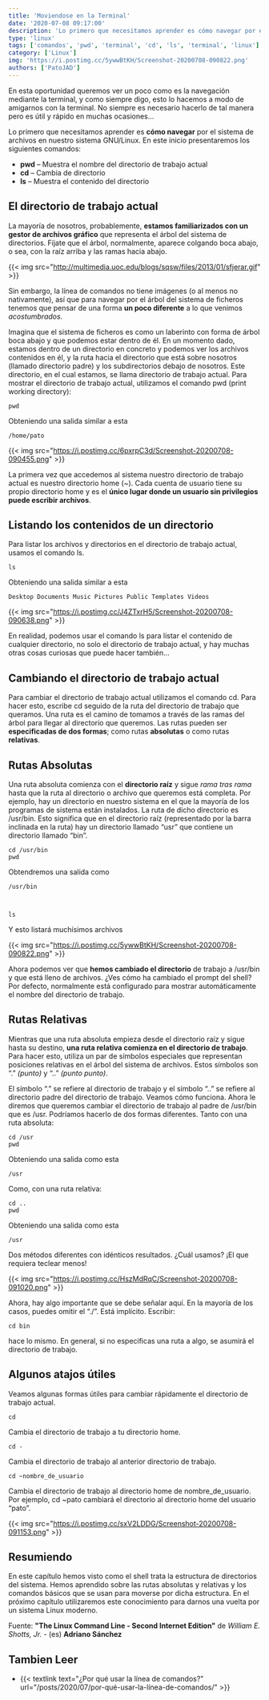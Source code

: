 ```yaml
---
title: 'Moviendose en la Terminal'
date: '2020-07-08 09:17:00'
description: 'Lo primero que necesitamos aprender es cómo navegar por el sistema de archivos en nuestro sistema GNU/Linux.'
type: 'linux'
tags: ['comandos', 'pwd', 'terminal', 'cd', 'ls', 'terminal', 'linux']
category: ['Linux']
img: 'https://i.postimg.cc/5ywwBtKH/Screenshot-20200708-090822.png'
authors: ['PatoJAD']
---
```


En esta oportunidad queremos ver un poco como es la navegación mediante la terminal, y como siempre digo, esto lo hacemos a modo de amigarnos con la terminal. No siempre es necesario hacerlo de tal manera pero es útil y rápido en muchas ocasiones...

Lo primero que necesitamos aprender es **cómo navegar** por el sistema de archivos en nuestro sistema GNU/Linux. En este inicio presentaremos los siguientes comandos:

-   **pwd** – Muestra el nombre del directorio de trabajo actual
-   **cd** – Cambia de directorio
-   **ls** – Muestra el contenido del directorio

## El directorio de trabajo actual

La mayoría de nosotros, probablemente, **estamos familiarizados con un gestor de archivos gráfico** que representa el árbol del sistema de directorios. Fíjate que el árbol, normalmente, aparece colgando boca abajo, o sea, con la raíz arriba y las ramas hacia abajo.

{{< img src="http://multimedia.uoc.edu/blogs/sqsw/files/2013/01/sfjerar.gif" >}}

Sin embargo, la línea de comandos no tiene imágenes (o al menos no nativamente), así que para navegar por el árbol del sistema de ficheros tenemos que pensar de una forma **un poco diferente** a lo que venimos _acostumbrados_.

Imagina que el sistema de ficheros es como un laberinto con forma de árbol boca abajo y que podemos estar dentro de él. En un momento dado, estamos dentro de un directorio en concreto y podemos ver los archivos contenidos en él, y la ruta hacia el directorio que está sobre nosotros (llamado directorio padre) y los subdirectorios debajo de nosotros. Este directorio, en el cual estamos, se llama directorio de trabajo actual. Para mostrar el directorio de trabajo actual, utilizamos el comando pwd (print working directory):

    pwd

Obteniendo una salida similar a esta

    /home/pato

{{< img src="https://i.postimg.cc/6pxrpC3d/Screenshot-20200708-090455.png" >}}

La primera vez que accedemos al sistema nuestro directorio de trabajo actual es nuestro directorio home (~). Cada cuenta de usuario tiene su propio directorio home y es el **único lugar donde un usuario sin privilegios puede escribir archivos**.

## Listando los contenidos de un directorio

Para listar los archivos y directorios en el directorio de trabajo actual, usamos el comando ls.

    ls

Obteniendo una salida similar a esta

    Desktop Documents Music Pictures Public Templates Videos

{{< img src="https://i.postimg.cc/J4ZTxrH5/Screenshot-20200708-090638.png" >}}

En realidad, podemos usar el comando ls para listar el contenido de cualquier directorio, no solo el directorio de trabajo actual, y hay muchas otras cosas curiosas que puede hacer también…

## Cambiando el directorio de trabajo actual

Para cambiar el directorio de trabajo actual utilizamos el comando cd. Para hacer esto, escribe cd seguido de la ruta del directorio de trabajo que queramos. Una ruta es el camino de tomamos a través de las ramas del árbol para llegar al directorio que queremos. Las rutas pueden ser **especificadas de dos formas**; como rutas **absolutas** o como rutas **relativas**.

## Rutas Absolutas

Una ruta absoluta comienza con el **directorio raíz** y sigue _rama tras rama_ hasta que la ruta al directorio o archivo que queremos está completa. Por ejemplo, hay un directorio en nuestro sistema en el que la mayoría de los programas de sistema están instalados. La ruta de dicho directorio es /usr/bin. Esto significa que en el directorio raíz (representado por la barra inclinada en la ruta) hay un directorio llamado “usr” que contiene un directorio llamado “bin”.

    cd /usr/bin
    pwd

Obtendremos una salida como

    /usr/bin



    ls

Y esto listará muchísimos archivos

{{< img src="https://i.postimg.cc/5ywwBtKH/Screenshot-20200708-090822.png" >}}

Ahora podemos ver que **hemos cambiado el directorio** de trabajo a /usr/bin y que está lleno de archivos. ¿Ves cómo ha cambiado el prompt del shell? Por defecto, normalmente está configurado para mostrar automáticamente el nombre del directorio de trabajo.

## Rutas Relativas

Mientras que una ruta absoluta empieza desde el directorio raíz y sigue hasta su destino, **una ruta relativa comienza en el directorio de trabajo**. Para hacer esto, utiliza un par de símbolos especiales que representan posiciones relativas en el árbol del sistema de archivos. Estos símbolos son “.” _(punto)_ y “..” _(punto punto)_.

El símbolo “.” se refiere al directorio de trabajo y el símbolo “..” se refiere al directorio padre del directorio de trabajo. Veamos cómo funciona. Ahora le diremos que queremos cambiar el directorio de trabajo al padre de /usr/bin que es /usr. Podríamos hacerlo de dos formas diferentes. Tanto con una ruta absoluta:

    cd /usr
    pwd

Obteniendo una salida como esta

    /usr

Como, con una ruta relativa:

    cd ..
    pwd

Obteniendo una salida como esta

    /usr

Dos métodos diferentes con idénticos resultados. ¿Cuál usamos? ¡El que requiera teclear menos!

{{< img src="https://i.postimg.cc/HszMdRqC/Screenshot-20200708-091020.png" >}}

Ahora, hay algo importante que se debe señalar aquí. En la mayoría de los casos, puedes omitir el “./”. Está implícito. Escribir:

    cd bin

hace lo mismo. En general, si no especificas una ruta a algo, se asumirá el directorio de trabajo.

## Algunos atajos útiles

Veamos algunas formas útiles para cambiar rápidamente el directorio de trabajo actual.

    cd

Cambia el directorio de trabajo a tu directorio home.

    cd -

Cambia el directorio de trabajo al anterior directorio de trabajo.

    cd ~nombre_de_usuario

Cambia el directorio de trabajo al directorio home de nombre_de_usuario. Por ejemplo, cd ~pato cambiará el directorio al directorio home del usuario “pato”.

{{< img src="https://i.postimg.cc/sxV2LDDG/Screenshot-20200708-091153.png" >}}

## Resumiendo

En este capítulo hemos visto como el shell trata la estructura de directorios del sistema. Hemos aprendido sobre las rutas absolutas y relativas y los comandos básicos que se usan para moverse por dicha estructura. En el próximo capítulo utilizaremos este conocimiento para darnos una vuelta por un sistema Linux moderno.

Fuente: **"The Linux Command Line - Second Internet Edition"** de _William E. Shotts, Jr._ - (es) **Adriano Sánchez**

## Tambien Leer

-   {{< textlink text="¿Por qué usar la línea de comandos?" url="/posts/2020/07/por-qué-usar-la-línea-de-comandos/" >}}

